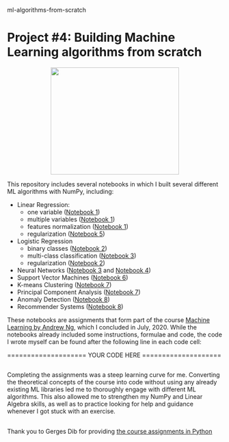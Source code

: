ml-algorithms-from-scratch
# Project #4: Building Machine Learning algorithms from scratch 

<p align="center">
  <img width="300" height="250" src="https://cdn.pixabay.com/photo/2020/04/22/09/38/circuits-5076887_960_720.png">
</p>

This repository includes several notebooks in which I built several different ML algorithms with NumPy, including: 

- Linear Regression:
  - one variable (<a href="https://github.com/HeleneFabia/ml-algorithms-from-scratch/blob/master/1-linear-regression.ipynb">Notebook 1</a>)
  - multiple variables (<a href="https://github.com/HeleneFabia/ml-algorithms-from-scratch/blob/master/1-linear-regression.ipynb">Notebook 1</a>)
  - features normalization (<a href="https://github.com/HeleneFabia/ml-algorithms-from-scratch/blob/master/1-linear-regression.ipynb">Notebook 1</a>)
  - regularization (<a href="https://github.com/HeleneFabia/ml-algorithms-from-scratch/blob/master/5-regularized-linear-regression%2Bbias-variance.ipynb">Notebook 5</a>)
- Logistic Regression
  - binary classes (<a href="https://github.com/HeleneFabia/ml-algorithms-from-scratch/blob/master/2-logistic-regression.ipynb">Notebook 2</a>)
  - multi-class classification (<a href="https://github.com/HeleneFabia/ml-algorithms-from-scratch/blob/master/3-multi-class-classification%2Bneural-networks.ipynb">Notebook 3</a>)
  - regularization (<a href="https://github.com/HeleneFabia/ml-algorithms-from-scratch/blob/master/2-logistic-regression.ipynb">Notebook 2</a>)
- Neural Networks (<a href="https://github.com/HeleneFabia/ml-algorithms-from-scratch/blob/master/3-multi-class-classification%2Bneural-networks.ipynb">Notebook 3</a> and <a href="https://github.com/HeleneFabia/ml-algorithms-from-scratch/blob/master/4-neural-networks.ipynb">Notebook 4</a>)
- Support Vector Machines (<a href="https://github.com/HeleneFabia/ml-algorithms-from-scratch/blob/master/6-support-vector-machines.ipynb">Notebook 6</a>)
- K-means Clustering (<a href="https://github.com/HeleneFabia/ml-algorithms-from-scratch/blob/master/7-k-means-clustering%2Bprincipal-component-analysis.ipynb">Notebook 7</a>)
- Principal Component Analysis (<a href="https://github.com/HeleneFabia/ml-algorithms-from-scratch/blob/master/7-k-means-clustering%2Bprincipal-component-analysis.ipynb">Notebook 7</a>)
- Anomaly Detection (<a href="https://github.com/HeleneFabia/ml-algorithms-from-scratch/blob/master/8-anomaly-detection%2Brecommender-system.ipynb">Notebook 8</a>)
- Recommender Systems (<a href="https://github.com/HeleneFabia/ml-algorithms-from-scratch/blob/master/8-anomaly-detection%2Brecommender-system.ipynb">Notebook 8</a>)


These notebooks are assignments that form part of the course <a href="https://www.coursera.org/learn/machine-learning?#about">Machine Learning by Andrew Ng</a>, which I concluded in July, 2020. While the notebooks already included some instructions, formulae and code, the code I wrote myself can be found after the following line in each code cell: 

==================== YOUR CODE HERE ====================

<h2> </h2>
Completing the assignments was a steep learning curve for me. Converting the theoretical concepts of the course into code without using any already existing ML libraries led me to thoroughly engage with different ML algorithms. This also allowed me to strengthen my NumPy and Linear Algebra skills, as well as to practice looking for help and guidance whenever I got stuck with an exercise. 

<h2> </h2>
Thank you to Gerges Dib for providing <a href="https://github.com/dibgerge/ml-coursera-python-assignments">the course assignments in Python</a>

